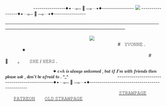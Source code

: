           ----------------✦•┈๑⋅⋅⋅ 🖤 ⋅⋅⋅๑┈•✦----------------  ![](https://komarev.com/ghpvc/?username=yvoisen&color=73ae21&style=plastic&label=🍓STALKERS&base=4274)  ----------------✦•┈๑⋅⋅⋅ 🖤 ⋅⋅⋅๑┈•✦----------------

─────────────────────────────────────────────────────────────────────────────────────────

                              ![](https://media.discordapp.net/attachments/1375712466926964848/1388146242714075186/Untitled121_20250627141724.png?ex=685feb6e&is=685e99ee&hm=b0d1233cc8949a3bdd0aff70e19f4f293eedffa3ad810a3298726a8497c0d18e&=&format=webp&quality=lossless&width=1000&height=1000)
  
  
                                                           #    𝚈𝚅𝙾𝙽𝙽𝙴   .       ✦
                                                   #   🍓     ｡     𝚂𝙷𝙴 / 𝙷𝙴𝚁𝚂   .

                 ✦ 𝒄+𝒉 𝒊𝒔 𝒂𝒍𝒘𝒂𝒚𝒔 𝒘𝒆𝒍𝒄𝒐𝒎𝒆𝒅 , 𝒃𝒖𝒕 𝒊𝒇 𝑰'𝒎 𝒘𝒊𝒕𝒉 𝒇𝒓𝒊𝒆𝒏𝒅𝒔 𝒕𝒉𝒆𝒏 𝒑𝒍𝒆𝒂𝒔𝒆 𝒂𝒔𝒌 , 𝒅𝒐𝒏'𝒕 𝒃𝒆 𝒂𝒇𝒓𝒂𝒊𝒅 𝒕𝒐 . ^_^
                 ----------------------------------------------✦•┈๑⋅⋅⋅ 🖤 ⋅⋅⋅๑┈•✦----------------------------------------------         
                                                     [𝚂𝚃𝚁𝙰𝚆𝙿𝙰𝙶𝙴](https://glisteny.straw.page)    [𝙿𝙰𝚃𝚁𝙴𝙾𝙽](https://www.patreon.com/yvoisenn)    [𝙾𝙻𝙳 𝚂𝚃𝚁𝙰𝚆𝙿𝙰𝙶𝙴](https://yvoisen.straw.page)
